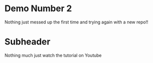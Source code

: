 # Demo Number 2


Nothing just messed up the first time and trying again with a new repo!!

# Subheader

Nothing much just watch the tutorial on Youtube
